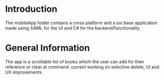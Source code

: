 # Introduction

The mobileApp folder contains a cross platform and a ios base application made using XAML 
for the UI and C# for the backend/functionality.

# General Information 

The app is a scrollable list of books which the user can add for their reference or clear 
at command. current working on selective delete, UI and UX improvements
